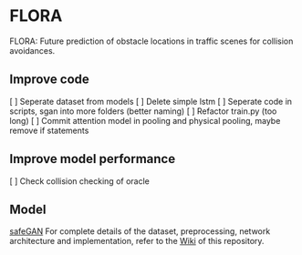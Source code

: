 # FLORA

FLORA: Future prediction of obstacle locations in traffic scenes for collision avoidances.

## Improve code
[ ] Seperate dataset from models
[ ] Delete simple lstm
[ ] Seperate code in scripts, sgan into more folders (better naming)
[ ] Refactor train.py (too long)
[ ] Commit attention model in pooling and physical pooling, maybe remove if statements

## Improve model performance
[ ] Check collision checking of oracle

## Model 
[safeGAN](http://github.com/tessavdheiden/images/architecture.png)
For complete details of the dataset, preprocessing, network architecture and implementation, refer to the [Wiki](https://github.com/tessavdheiden/FLORA/wiki) of this repository.
